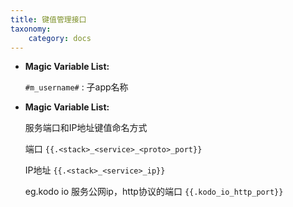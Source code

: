 ```yaml
---
title: 键值管理接口
taxonomy:
    category: docs
---
```


* **Magic Variable List:**

    `#m_username#` : 子app名称

* **Magic Variable List:**
    
    服务端口和IP地址键值命名方式

    端口     `{{.<stack>_<service>_<proto>_port}}` 

    IP地址     `{{.<stack>_<service>_ip}}` 

    eg.kodo io 服务公网ip，http协议的端口   `{{.kodo_io_http_port}}` 

